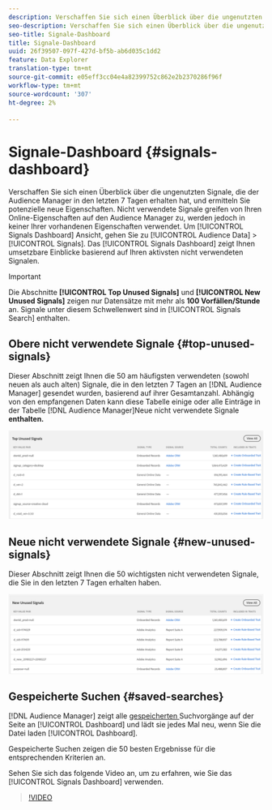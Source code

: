 ```yaml
---
description: Verschaffen Sie sich einen Überblick über die ungenutzten Signale, die der Audience Manager in den letzten 7 Tagen erhalten hat, und ermitteln Sie potenzielle neue Eigenschaften. Nicht verwendete Signale greifen von Ihren Online-Eigenschaften auf den Audience Manager zu, werden jedoch in keiner Ihrer vorhandenen Eigenschaften verwendet. Um das Signal-Dashboard Ansicht, gehen Sie zu Audience Data > Signals. Das Signal-Dashboard zeigt Ihnen umsetzbare Einblicke basierend auf Ihren aktivsten nicht verwendeten Signalen.
seo-description: Verschaffen Sie sich einen Überblick über die ungenutzten Signale, die der Audience Manager in den letzten 7 Tagen erhalten hat, und ermitteln Sie potenzielle neue Eigenschaften. Nicht verwendete Signale greifen von Ihren Online-Eigenschaften auf den Audience Manager zu, werden jedoch in keiner Ihrer vorhandenen Eigenschaften verwendet. Um das Signal-Dashboard Ansicht, gehen Sie zu Audience Data > Signals. Das Signal-Dashboard zeigt Ihnen umsetzbare Einblicke basierend auf Ihren aktivsten nicht verwendeten Signalen.
seo-title: Signale-Dashboard
title: Signale-Dashboard
uuid: 26f39507-097f-427d-bf5b-ab6d035c1dd2
feature: Data Explorer
translation-type: tm+mt
source-git-commit: e05eff3cc04e4a82399752c862e2b2370286f96f
workflow-type: tm+mt
source-wordcount: '307'
ht-degree: 2%

---
```



# Signale-Dashboard {#signals-dashboard}

Verschaffen Sie sich einen Überblick über die ungenutzten Signale, die der Audience Manager in den letzten 7 Tagen erhalten hat, und ermitteln Sie potenzielle neue Eigenschaften. Nicht verwendete Signale greifen von Ihren Online-Eigenschaften auf den Audience Manager zu, werden jedoch in keiner Ihrer vorhandenen Eigenschaften verwendet. Um [!UICONTROL Signals Dashboard] Ansicht, gehen Sie zu [!UICONTROL Audience Data] > [!UICONTROL Signals]. Das [!UICONTROL Signals Dashboard] zeigt Ihnen umsetzbare Einblicke basierend auf Ihren aktivsten nicht verwendeten Signalen.

>[!IMPORTANT]
>
>Die Abschnitte **[!UICONTROL Top Unused Signals]** und **[!UICONTROL New Unused Signals]** zeigen nur Datensätze mit mehr als **100 Vorfällen/Stunde** an. Signale unter diesem Schwellenwert sind in [!UICONTROL Signals Search] enthalten.

## Obere nicht verwendete Signale {#top-unused-signals}

Dieser Abschnitt zeigt Ihnen die 50 am häufigsten verwendeten (sowohl neuen als auch alten) Signale, die in den letzten 7 Tagen an [!DNL Audience Manager] gesendet wurden, basierend auf ihrer Gesamtanzahl. Abhängig von den empfangenen Daten kann diese Tabelle einige oder alle Einträge in der Tabelle [!DNL Audience Manager]Neue nicht verwendete Signale **enthalten.**

![](assets/signals-top-unused.png)

## Neue nicht verwendete Signale {#new-unused-signals}

Dieser Abschnitt zeigt Ihnen die 50 wichtigsten nicht verwendeten Signale, die Sie in den letzten 7 Tagen erhalten haben.

![](assets/signals-new-unused.png)

## Gespeicherte Suchen {#saved-searches}

[!DNL Audience Manager] zeigt alle  [gespeicherten ](../../features/data-explorer/data-explorer-signals-search/data-explorer-save-search.md) Suchvorgänge auf der Seite an  [!UICONTROL Dashboard] und lädt sie jedes Mal neu, wenn Sie die Datei laden  [!UICONTROL Dashboard].

Gespeicherte Suchen zeigen die 50 besten Ergebnisse für die entsprechenden Kriterien an.

Sehen Sie sich das folgende Video an, um zu erfahren, wie Sie das [!UICONTROL Signals Dashboard] verwenden.
>[!VIDEO](https://video.tv.adobe.com/v/25151/)